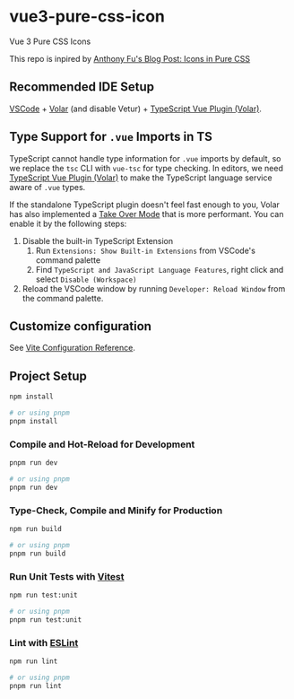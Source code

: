# vue3-pure-css-icon

Vue 3 Pure CSS Icons

This repo is inpired by [Anthony Fu's Blog Post: Icons in Pure CSS](https://antfu.me/posts/icons-in-pure-css)

## Recommended IDE Setup

[VSCode](https://code.visualstudio.com/) + [Volar](https://marketplace.visualstudio.com/items?itemName=Vue.volar) (and disable Vetur) + [TypeScript Vue Plugin (Volar)](https://marketplace.visualstudio.com/items?itemName=Vue.vscode-typescript-vue-plugin).

## Type Support for `.vue` Imports in TS

TypeScript cannot handle type information for `.vue` imports by default, so we replace the `tsc` CLI with `vue-tsc` for type checking. In editors, we need [TypeScript Vue Plugin (Volar)](https://marketplace.visualstudio.com/items?itemName=Vue.vscode-typescript-vue-plugin) to make the TypeScript language service aware of `.vue` types.

If the standalone TypeScript plugin doesn't feel fast enough to you, Volar has also implemented a [Take Over Mode](https://github.com/johnsoncodehk/volar/discussions/471#discussioncomment-1361669) that is more performant. You can enable it by the following steps:

1. Disable the built-in TypeScript Extension
    1) Run `Extensions: Show Built-in Extensions` from VSCode's command palette
    2) Find `TypeScript and JavaScript Language Features`, right click and select `Disable (Workspace)`
2. Reload the VSCode window by running `Developer: Reload Window` from the command palette.

## Customize configuration

See [Vite Configuration Reference](https://vitejs.dev/config/).

## Project Setup

```sh
npm install

# or using pnpm
pnpm install
```

### Compile and Hot-Reload for Development

```sh
pnpm run dev

# or using pnpm
pnpm run dev
```

### Type-Check, Compile and Minify for Production

```sh
npm run build

# or using pnpm
pnpm run build
```

### Run Unit Tests with [Vitest](https://vitest.dev/)

```sh
npm run test:unit

# or using pnpm
pnpm run test:unit
```

### Lint with [ESLint](https://eslint.org/)

```sh
npm run lint

# or using pnpm
pnpm run lint
```
